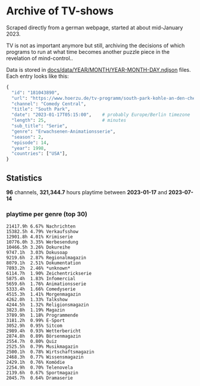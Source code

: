 # Archive of TV-shows

Scraped directly from a german webpage, started at about mid-January 2023.

TV is not as important anymore but still, archiving the decisions of which programs to run at what time
becomes another puzzle piece in the revelation of mind-control.. 

Data is stored in [docs/data/YEAR/MONTH/YEAR-MONTH-DAY.ndjson](docs/data/) files. 
Each entry looks like this:

```python
{
  "id": "181043890", 
  "url": "https://www.hoerzu.de/tv-programm/south-park-kohle-an-den-chefkoch/bid_181043890/", 
  "channel": "Comedy Central", 
  "title": "South Park", 
  "date": "2023-01-17T05:15:00",    # probably Europe/Berlin timezone 
  "length": 25,                     # minutes 
  "sub_title": "Serie", 
  "genre": "Erwachsenen-Animationsserie", 
  "season": 2, 
  "episode": 14, 
  "year": 1998, 
  "countries": ["USA"],
}
```

## Statistics

**96** channels, **321,344.7** hours playtime between **2023-01-17** and **2023-07-14**


### playtime per genre (top 30)

    21417.9h 6.67% Nachrichten
    15382.5h 4.79% Verkaufsshow
    12901.8h 4.01% Krimiserie
    10776.0h 3.35% Werbesendung
    10466.5h 3.26% Dokureihe
    9747.1h  3.03% Dokusoap
    9219.6h  2.87% Regionalmagazin
    8079.1h  2.51% Dokumentation
    7893.2h  2.46% *unknown*
    6114.7h  1.90% Zeichentrickserie
    5875.4h  1.83% Infomercial
    5659.6h  1.76% Animationsserie
    5333.4h  1.66% Comedyserie
    4515.3h  1.41% Morgenmagazin
    4262.0h  1.33% Talkshow
    4244.5h  1.32% Religionsmagazin
    3823.8h  1.19% Magazin
    3789.9h  1.18% Programmende
    3181.2h  0.99% E-Sport
    3052.9h  0.95% Sitcom
    2989.4h  0.93% Wetterbericht
    2874.8h  0.89% Börsenmagazin
    2554.7h  0.80% Quiz
    2525.5h  0.79% Musikmagazin
    2500.1h  0.78% Wirtschaftsmagazin
    2468.3h  0.77% Wissensmagazin
    2429.1h  0.76% Komödie
    2254.9h  0.70% Telenovela
    2139.6h  0.67% Sportmagazin
    2045.7h  0.64% Dramaserie
